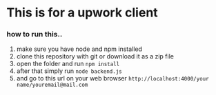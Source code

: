 # This is for a upwork client

### how to run this..

1. make sure you have node and npm installed
2. clone this repository with git or download it as a zip file
3. open the folder and run `npm install`
4. after that simply run `node backend.js`
5. and go to this url on your web browser `http://localhost:4000/your name/youremail@mail.com`
